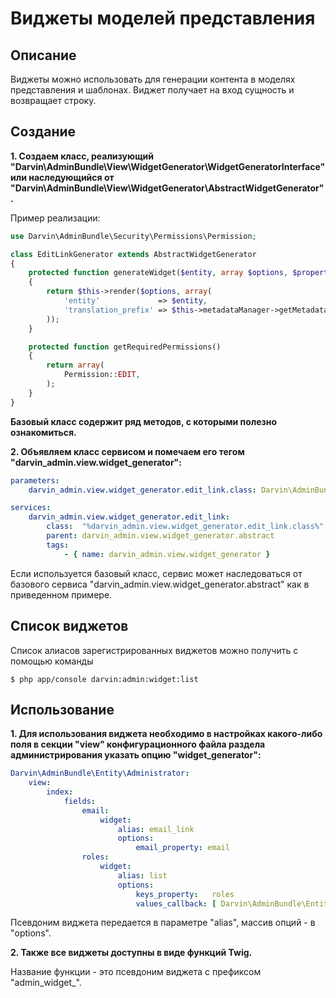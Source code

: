Виджеты моделей представления
=============================

## Описание

Виджеты можно использовать для генерации контента в моделях представления и шаблонах. Виджет получает на вход сущность
 и возвращает строку.

## Создание

**1. Создаем класс, реализующий "Darvin\AdminBundle\View\WidgetGenerator\WidgetGeneratorInterface" или наследующийся от
 "Darvin\AdminBundle\View\WidgetGenerator\AbstractWidgetGenerator".**

Пример реализации:

```php
use Darvin\AdminBundle\Security\Permissions\Permission;

class EditLinkGenerator extends AbstractWidgetGenerator
{
    protected function generateWidget($entity, array $options, $property)
    {
        return $this->render($options, array(
            'entity'             => $entity,
            'translation_prefix' => $this->metadataManager->getMetadata($entity)->getBaseTranslationPrefix(),
        ));
    }

    protected function getRequiredPermissions()
    {
        return array(
            Permission::EDIT,
        );
    }
}
```

**Базовый класс содержит ряд методов, с которыми полезно ознакомиться.**

**2. Объявляем класс сервисом и помечаем его тегом "darvin_admin.view.widget_generator":**

```yaml
parameters:
    darvin_admin.view.widget_generator.edit_link.class: Darvin\AdminBundle\View\WidgetGenerator\EditLinkGenerator

services:
    darvin_admin.view.widget_generator.edit_link:
        class:  "%darvin_admin.view.widget_generator.edit_link.class%"
        parent: darvin_admin.view.widget_generator.abstract
        tags:
            - { name: darvin_admin.view.widget_generator }
```

Если используется базовый класс, сервис может наследоваться от базового сервиса "darvin_admin.view.widget_generator.abstract"
 как в приведенном примере.

## Список виджетов

Список алиасов зарегистрированных виджетов можно получить с помощью команды

```shell
$ php app/console darvin:admin:widget:list
```

## Использование

**1. Для использования виджета необходимо в настройках какого-либо поля в секции "view" конфигурационного файла раздела
 администрирования указать опцию "widget_generator":**

```yaml
Darvin\AdminBundle\Entity\Administrator:
    view:
        index:
            fields:
                email:
                    widget:
                        alias: email_link
                        options:
                            email_property: email
                roles:
                    widget:
                        alias: list
                        options:
                            keys_property:   roles
                            values_callback: [ Darvin\AdminBundle\Entity\Administrator, getAvailableExtraRoles ]
```

Псевдоним виджета передается в параметре "alias", массив опций - в "options".

**2. Также все виджеты доступны в виде функций Twig.**

Название функции - это псевдоним виджета с префиксом "admin_widget_".
